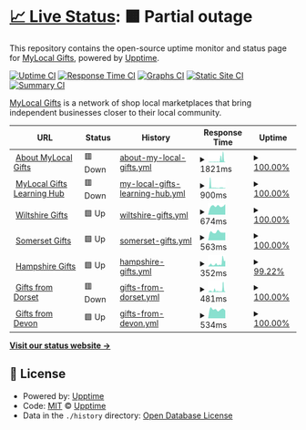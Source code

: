 # [📈 Live Status](https://status.mylocal.gifts): <!--live status--> **🟧 Partial outage**

This repository contains the open-source uptime monitor and status page for
[MyLocal Gifts](https://about.mylocal.gifts), powered by
[Upptime](https://github.com/upptime/upptime).

[![Uptime CI](https://github.com/wessex-digital-solutions/mylocal.gifts-status/workflows/Uptime%20CI/badge.svg)](https://github.com/wessex-digital-solutions/mylocal.gifts-status/actions?query=workflow%3A%22Uptime+CI%22)
[![Response Time CI](https://github.com/wessex-digital-solutions/mylocal.gifts-status/workflows/Response%20Time%20CI/badge.svg)](https://github.com/wessex-digital-solutions/mylocal.gifts-status/actions?query=workflow%3A%22Response+Time+CI%22)
[![Graphs CI](https://github.com/wessex-digital-solutions/mylocal.gifts-status/workflows/Graphs%20CI/badge.svg)](https://github.com/wessex-digital-solutions/mylocal.gifts-status/actions?query=workflow%3A%22Graphs+CI%22)
[![Static Site CI](https://github.com/wessex-digital-solutions/mylocal.gifts-status/workflows/Static%20Site%20CI/badge.svg)](https://github.com/wessex-digital-solutions/mylocal.gifts-status/actions?query=workflow%3A%22Static+Site+CI%22)
[![Summary CI](https://github.com/wessex-digital-solutions/mylocal.gifts-status/workflows/Summary%20CI/badge.svg)](https://github.com/wessex-digital-solutions/mylocal.gifts-status/actions?query=workflow%3A%22Summary+CI%22)

[MyLocal Gifts](https://about.mylocal.gifts) is a network of shop local
marketplaces that bring independent businesses closer to their local community.

<!--start: status pages-->
<!-- This summary is generated by Upptime (https://github.com/upptime/upptime) -->
<!-- Do not edit this manually, your changes will be overwritten -->
<!-- prettier-ignore -->
| URL | Status | History | Response Time | Uptime |
| --- | ------ | ------- | ------------- | ------ |
| <img alt="" src="https://favicons.githubusercontent.com/about.mylocal.gifts" height="13"> [About MyLocal Gifts](https://about.mylocal.gifts) | 🟥 Down | [about-my-local-gifts.yml](https://github.com/wessex-digital-solutions/mylocal.gifts-status/commits/HEAD/history/about-my-local-gifts.yml) | <details><summary><img alt="Response time graph" src="./graphs/about-my-local-gifts/response-time-week.png" height="20"> 1821ms</summary><br><a href="https://status.mylocal.gifts/history/about-my-local-gifts"><img alt="Response time 1088" src="https://img.shields.io/endpoint?url=https%3A%2F%2Fraw.githubusercontent.com%2Fwessex-digital-solutions%2Fmylocal.gifts-status%2FHEAD%2Fapi%2Fabout-my-local-gifts%2Fresponse-time.json"></a><br><a href="https://status.mylocal.gifts/history/about-my-local-gifts"><img alt="24-hour response time 4374" src="https://img.shields.io/endpoint?url=https%3A%2F%2Fraw.githubusercontent.com%2Fwessex-digital-solutions%2Fmylocal.gifts-status%2FHEAD%2Fapi%2Fabout-my-local-gifts%2Fresponse-time-day.json"></a><br><a href="https://status.mylocal.gifts/history/about-my-local-gifts"><img alt="7-day response time 1821" src="https://img.shields.io/endpoint?url=https%3A%2F%2Fraw.githubusercontent.com%2Fwessex-digital-solutions%2Fmylocal.gifts-status%2FHEAD%2Fapi%2Fabout-my-local-gifts%2Fresponse-time-week.json"></a><br><a href="https://status.mylocal.gifts/history/about-my-local-gifts"><img alt="30-day response time 1047" src="https://img.shields.io/endpoint?url=https%3A%2F%2Fraw.githubusercontent.com%2Fwessex-digital-solutions%2Fmylocal.gifts-status%2FHEAD%2Fapi%2Fabout-my-local-gifts%2Fresponse-time-month.json"></a><br><a href="https://status.mylocal.gifts/history/about-my-local-gifts"><img alt="1-year response time 1088" src="https://img.shields.io/endpoint?url=https%3A%2F%2Fraw.githubusercontent.com%2Fwessex-digital-solutions%2Fmylocal.gifts-status%2FHEAD%2Fapi%2Fabout-my-local-gifts%2Fresponse-time-year.json"></a></details> | <details><summary><a href="https://status.mylocal.gifts/history/about-my-local-gifts">100.00%</a></summary><a href="https://status.mylocal.gifts/history/about-my-local-gifts"><img alt="All-time uptime 100.00%" src="https://img.shields.io/endpoint?url=https%3A%2F%2Fraw.githubusercontent.com%2Fwessex-digital-solutions%2Fmylocal.gifts-status%2FHEAD%2Fapi%2Fabout-my-local-gifts%2Fuptime.json"></a><br><a href="https://status.mylocal.gifts/history/about-my-local-gifts"><img alt="24-hour uptime 99.99%" src="https://img.shields.io/endpoint?url=https%3A%2F%2Fraw.githubusercontent.com%2Fwessex-digital-solutions%2Fmylocal.gifts-status%2FHEAD%2Fapi%2Fabout-my-local-gifts%2Fuptime-day.json"></a><br><a href="https://status.mylocal.gifts/history/about-my-local-gifts"><img alt="7-day uptime 100.00%" src="https://img.shields.io/endpoint?url=https%3A%2F%2Fraw.githubusercontent.com%2Fwessex-digital-solutions%2Fmylocal.gifts-status%2FHEAD%2Fapi%2Fabout-my-local-gifts%2Fuptime-week.json"></a><br><a href="https://status.mylocal.gifts/history/about-my-local-gifts"><img alt="30-day uptime 100.00%" src="https://img.shields.io/endpoint?url=https%3A%2F%2Fraw.githubusercontent.com%2Fwessex-digital-solutions%2Fmylocal.gifts-status%2FHEAD%2Fapi%2Fabout-my-local-gifts%2Fuptime-month.json"></a><br><a href="https://status.mylocal.gifts/history/about-my-local-gifts"><img alt="1-year uptime 100.00%" src="https://img.shields.io/endpoint?url=https%3A%2F%2Fraw.githubusercontent.com%2Fwessex-digital-solutions%2Fmylocal.gifts-status%2FHEAD%2Fapi%2Fabout-my-local-gifts%2Fuptime-year.json"></a></details>
| <img alt="" src="https://favicons.githubusercontent.com/learn.mylocal.gifts" height="13"> [MyLocal Gifts Learning Hub](https://learn.mylocal.gifts) | 🟥 Down | [my-local-gifts-learning-hub.yml](https://github.com/wessex-digital-solutions/mylocal.gifts-status/commits/HEAD/history/my-local-gifts-learning-hub.yml) | <details><summary><img alt="Response time graph" src="./graphs/my-local-gifts-learning-hub/response-time-week.png" height="20"> 900ms</summary><br><a href="https://status.mylocal.gifts/history/my-local-gifts-learning-hub"><img alt="Response time 632" src="https://img.shields.io/endpoint?url=https%3A%2F%2Fraw.githubusercontent.com%2Fwessex-digital-solutions%2Fmylocal.gifts-status%2FHEAD%2Fapi%2Fmy-local-gifts-learning-hub%2Fresponse-time.json"></a><br><a href="https://status.mylocal.gifts/history/my-local-gifts-learning-hub"><img alt="24-hour response time 662" src="https://img.shields.io/endpoint?url=https%3A%2F%2Fraw.githubusercontent.com%2Fwessex-digital-solutions%2Fmylocal.gifts-status%2FHEAD%2Fapi%2Fmy-local-gifts-learning-hub%2Fresponse-time-day.json"></a><br><a href="https://status.mylocal.gifts/history/my-local-gifts-learning-hub"><img alt="7-day response time 900" src="https://img.shields.io/endpoint?url=https%3A%2F%2Fraw.githubusercontent.com%2Fwessex-digital-solutions%2Fmylocal.gifts-status%2FHEAD%2Fapi%2Fmy-local-gifts-learning-hub%2Fresponse-time-week.json"></a><br><a href="https://status.mylocal.gifts/history/my-local-gifts-learning-hub"><img alt="30-day response time 697" src="https://img.shields.io/endpoint?url=https%3A%2F%2Fraw.githubusercontent.com%2Fwessex-digital-solutions%2Fmylocal.gifts-status%2FHEAD%2Fapi%2Fmy-local-gifts-learning-hub%2Fresponse-time-month.json"></a><br><a href="https://status.mylocal.gifts/history/my-local-gifts-learning-hub"><img alt="1-year response time 632" src="https://img.shields.io/endpoint?url=https%3A%2F%2Fraw.githubusercontent.com%2Fwessex-digital-solutions%2Fmylocal.gifts-status%2FHEAD%2Fapi%2Fmy-local-gifts-learning-hub%2Fresponse-time-year.json"></a></details> | <details><summary><a href="https://status.mylocal.gifts/history/my-local-gifts-learning-hub">100.00%</a></summary><a href="https://status.mylocal.gifts/history/my-local-gifts-learning-hub"><img alt="All-time uptime 100.00%" src="https://img.shields.io/endpoint?url=https%3A%2F%2Fraw.githubusercontent.com%2Fwessex-digital-solutions%2Fmylocal.gifts-status%2FHEAD%2Fapi%2Fmy-local-gifts-learning-hub%2Fuptime.json"></a><br><a href="https://status.mylocal.gifts/history/my-local-gifts-learning-hub"><img alt="24-hour uptime 99.99%" src="https://img.shields.io/endpoint?url=https%3A%2F%2Fraw.githubusercontent.com%2Fwessex-digital-solutions%2Fmylocal.gifts-status%2FHEAD%2Fapi%2Fmy-local-gifts-learning-hub%2Fuptime-day.json"></a><br><a href="https://status.mylocal.gifts/history/my-local-gifts-learning-hub"><img alt="7-day uptime 100.00%" src="https://img.shields.io/endpoint?url=https%3A%2F%2Fraw.githubusercontent.com%2Fwessex-digital-solutions%2Fmylocal.gifts-status%2FHEAD%2Fapi%2Fmy-local-gifts-learning-hub%2Fuptime-week.json"></a><br><a href="https://status.mylocal.gifts/history/my-local-gifts-learning-hub"><img alt="30-day uptime 100.00%" src="https://img.shields.io/endpoint?url=https%3A%2F%2Fraw.githubusercontent.com%2Fwessex-digital-solutions%2Fmylocal.gifts-status%2FHEAD%2Fapi%2Fmy-local-gifts-learning-hub%2Fuptime-month.json"></a><br><a href="https://status.mylocal.gifts/history/my-local-gifts-learning-hub"><img alt="1-year uptime 100.00%" src="https://img.shields.io/endpoint?url=https%3A%2F%2Fraw.githubusercontent.com%2Fwessex-digital-solutions%2Fmylocal.gifts-status%2FHEAD%2Fapi%2Fmy-local-gifts-learning-hub%2Fuptime-year.json"></a></details>
| <img alt="" src="https://favicons.githubusercontent.com/www.wiltshiregifts.co.uk" height="13"> [Wiltshire Gifts](https://www.wiltshiregifts.co.uk) | 🟩 Up | [wiltshire-gifts.yml](https://github.com/wessex-digital-solutions/mylocal.gifts-status/commits/HEAD/history/wiltshire-gifts.yml) | <details><summary><img alt="Response time graph" src="./graphs/wiltshire-gifts/response-time-week.png" height="20"> 674ms</summary><br><a href="https://status.mylocal.gifts/history/wiltshire-gifts"><img alt="Response time 760" src="https://img.shields.io/endpoint?url=https%3A%2F%2Fraw.githubusercontent.com%2Fwessex-digital-solutions%2Fmylocal.gifts-status%2FHEAD%2Fapi%2Fwiltshire-gifts%2Fresponse-time.json"></a><br><a href="https://status.mylocal.gifts/history/wiltshire-gifts"><img alt="24-hour response time 810" src="https://img.shields.io/endpoint?url=https%3A%2F%2Fraw.githubusercontent.com%2Fwessex-digital-solutions%2Fmylocal.gifts-status%2FHEAD%2Fapi%2Fwiltshire-gifts%2Fresponse-time-day.json"></a><br><a href="https://status.mylocal.gifts/history/wiltshire-gifts"><img alt="7-day response time 674" src="https://img.shields.io/endpoint?url=https%3A%2F%2Fraw.githubusercontent.com%2Fwessex-digital-solutions%2Fmylocal.gifts-status%2FHEAD%2Fapi%2Fwiltshire-gifts%2Fresponse-time-week.json"></a><br><a href="https://status.mylocal.gifts/history/wiltshire-gifts"><img alt="30-day response time 715" src="https://img.shields.io/endpoint?url=https%3A%2F%2Fraw.githubusercontent.com%2Fwessex-digital-solutions%2Fmylocal.gifts-status%2FHEAD%2Fapi%2Fwiltshire-gifts%2Fresponse-time-month.json"></a><br><a href="https://status.mylocal.gifts/history/wiltshire-gifts"><img alt="1-year response time 760" src="https://img.shields.io/endpoint?url=https%3A%2F%2Fraw.githubusercontent.com%2Fwessex-digital-solutions%2Fmylocal.gifts-status%2FHEAD%2Fapi%2Fwiltshire-gifts%2Fresponse-time-year.json"></a></details> | <details><summary><a href="https://status.mylocal.gifts/history/wiltshire-gifts">100.00%</a></summary><a href="https://status.mylocal.gifts/history/wiltshire-gifts"><img alt="All-time uptime 100.00%" src="https://img.shields.io/endpoint?url=https%3A%2F%2Fraw.githubusercontent.com%2Fwessex-digital-solutions%2Fmylocal.gifts-status%2FHEAD%2Fapi%2Fwiltshire-gifts%2Fuptime.json"></a><br><a href="https://status.mylocal.gifts/history/wiltshire-gifts"><img alt="24-hour uptime 100.00%" src="https://img.shields.io/endpoint?url=https%3A%2F%2Fraw.githubusercontent.com%2Fwessex-digital-solutions%2Fmylocal.gifts-status%2FHEAD%2Fapi%2Fwiltshire-gifts%2Fuptime-day.json"></a><br><a href="https://status.mylocal.gifts/history/wiltshire-gifts"><img alt="7-day uptime 100.00%" src="https://img.shields.io/endpoint?url=https%3A%2F%2Fraw.githubusercontent.com%2Fwessex-digital-solutions%2Fmylocal.gifts-status%2FHEAD%2Fapi%2Fwiltshire-gifts%2Fuptime-week.json"></a><br><a href="https://status.mylocal.gifts/history/wiltshire-gifts"><img alt="30-day uptime 100.00%" src="https://img.shields.io/endpoint?url=https%3A%2F%2Fraw.githubusercontent.com%2Fwessex-digital-solutions%2Fmylocal.gifts-status%2FHEAD%2Fapi%2Fwiltshire-gifts%2Fuptime-month.json"></a><br><a href="https://status.mylocal.gifts/history/wiltshire-gifts"><img alt="1-year uptime 100.00%" src="https://img.shields.io/endpoint?url=https%3A%2F%2Fraw.githubusercontent.com%2Fwessex-digital-solutions%2Fmylocal.gifts-status%2FHEAD%2Fapi%2Fwiltshire-gifts%2Fuptime-year.json"></a></details>
| <img alt="" src="https://favicons.githubusercontent.com/www.somersetgifts.co.uk" height="13"> [Somerset Gifts](https://www.somersetgifts.co.uk) | 🟩 Up | [somerset-gifts.yml](https://github.com/wessex-digital-solutions/mylocal.gifts-status/commits/HEAD/history/somerset-gifts.yml) | <details><summary><img alt="Response time graph" src="./graphs/somerset-gifts/response-time-week.png" height="20"> 563ms</summary><br><a href="https://status.mylocal.gifts/history/somerset-gifts"><img alt="Response time 720" src="https://img.shields.io/endpoint?url=https%3A%2F%2Fraw.githubusercontent.com%2Fwessex-digital-solutions%2Fmylocal.gifts-status%2FHEAD%2Fapi%2Fsomerset-gifts%2Fresponse-time.json"></a><br><a href="https://status.mylocal.gifts/history/somerset-gifts"><img alt="24-hour response time 529" src="https://img.shields.io/endpoint?url=https%3A%2F%2Fraw.githubusercontent.com%2Fwessex-digital-solutions%2Fmylocal.gifts-status%2FHEAD%2Fapi%2Fsomerset-gifts%2Fresponse-time-day.json"></a><br><a href="https://status.mylocal.gifts/history/somerset-gifts"><img alt="7-day response time 563" src="https://img.shields.io/endpoint?url=https%3A%2F%2Fraw.githubusercontent.com%2Fwessex-digital-solutions%2Fmylocal.gifts-status%2FHEAD%2Fapi%2Fsomerset-gifts%2Fresponse-time-week.json"></a><br><a href="https://status.mylocal.gifts/history/somerset-gifts"><img alt="30-day response time 625" src="https://img.shields.io/endpoint?url=https%3A%2F%2Fraw.githubusercontent.com%2Fwessex-digital-solutions%2Fmylocal.gifts-status%2FHEAD%2Fapi%2Fsomerset-gifts%2Fresponse-time-month.json"></a><br><a href="https://status.mylocal.gifts/history/somerset-gifts"><img alt="1-year response time 720" src="https://img.shields.io/endpoint?url=https%3A%2F%2Fraw.githubusercontent.com%2Fwessex-digital-solutions%2Fmylocal.gifts-status%2FHEAD%2Fapi%2Fsomerset-gifts%2Fresponse-time-year.json"></a></details> | <details><summary><a href="https://status.mylocal.gifts/history/somerset-gifts">100.00%</a></summary><a href="https://status.mylocal.gifts/history/somerset-gifts"><img alt="All-time uptime 99.19%" src="https://img.shields.io/endpoint?url=https%3A%2F%2Fraw.githubusercontent.com%2Fwessex-digital-solutions%2Fmylocal.gifts-status%2FHEAD%2Fapi%2Fsomerset-gifts%2Fuptime.json"></a><br><a href="https://status.mylocal.gifts/history/somerset-gifts"><img alt="24-hour uptime 100.00%" src="https://img.shields.io/endpoint?url=https%3A%2F%2Fraw.githubusercontent.com%2Fwessex-digital-solutions%2Fmylocal.gifts-status%2FHEAD%2Fapi%2Fsomerset-gifts%2Fuptime-day.json"></a><br><a href="https://status.mylocal.gifts/history/somerset-gifts"><img alt="7-day uptime 100.00%" src="https://img.shields.io/endpoint?url=https%3A%2F%2Fraw.githubusercontent.com%2Fwessex-digital-solutions%2Fmylocal.gifts-status%2FHEAD%2Fapi%2Fsomerset-gifts%2Fuptime-week.json"></a><br><a href="https://status.mylocal.gifts/history/somerset-gifts"><img alt="30-day uptime 100.00%" src="https://img.shields.io/endpoint?url=https%3A%2F%2Fraw.githubusercontent.com%2Fwessex-digital-solutions%2Fmylocal.gifts-status%2FHEAD%2Fapi%2Fsomerset-gifts%2Fuptime-month.json"></a><br><a href="https://status.mylocal.gifts/history/somerset-gifts"><img alt="1-year uptime 99.19%" src="https://img.shields.io/endpoint?url=https%3A%2F%2Fraw.githubusercontent.com%2Fwessex-digital-solutions%2Fmylocal.gifts-status%2FHEAD%2Fapi%2Fsomerset-gifts%2Fuptime-year.json"></a></details>
| <img alt="" src="https://favicons.githubusercontent.com/www.hampshiregifts.co.uk" height="13"> [Hampshire Gifts](https://www.hampshiregifts.co.uk) | 🟩 Up | [hampshire-gifts.yml](https://github.com/wessex-digital-solutions/mylocal.gifts-status/commits/HEAD/history/hampshire-gifts.yml) | <details><summary><img alt="Response time graph" src="./graphs/hampshire-gifts/response-time-week.png" height="20"> 352ms</summary><br><a href="https://status.mylocal.gifts/history/hampshire-gifts"><img alt="Response time 296" src="https://img.shields.io/endpoint?url=https%3A%2F%2Fraw.githubusercontent.com%2Fwessex-digital-solutions%2Fmylocal.gifts-status%2FHEAD%2Fapi%2Fhampshire-gifts%2Fresponse-time.json"></a><br><a href="https://status.mylocal.gifts/history/hampshire-gifts"><img alt="24-hour response time 696" src="https://img.shields.io/endpoint?url=https%3A%2F%2Fraw.githubusercontent.com%2Fwessex-digital-solutions%2Fmylocal.gifts-status%2FHEAD%2Fapi%2Fhampshire-gifts%2Fresponse-time-day.json"></a><br><a href="https://status.mylocal.gifts/history/hampshire-gifts"><img alt="7-day response time 352" src="https://img.shields.io/endpoint?url=https%3A%2F%2Fraw.githubusercontent.com%2Fwessex-digital-solutions%2Fmylocal.gifts-status%2FHEAD%2Fapi%2Fhampshire-gifts%2Fresponse-time-week.json"></a><br><a href="https://status.mylocal.gifts/history/hampshire-gifts"><img alt="30-day response time 290" src="https://img.shields.io/endpoint?url=https%3A%2F%2Fraw.githubusercontent.com%2Fwessex-digital-solutions%2Fmylocal.gifts-status%2FHEAD%2Fapi%2Fhampshire-gifts%2Fresponse-time-month.json"></a><br><a href="https://status.mylocal.gifts/history/hampshire-gifts"><img alt="1-year response time 296" src="https://img.shields.io/endpoint?url=https%3A%2F%2Fraw.githubusercontent.com%2Fwessex-digital-solutions%2Fmylocal.gifts-status%2FHEAD%2Fapi%2Fhampshire-gifts%2Fresponse-time-year.json"></a></details> | <details><summary><a href="https://status.mylocal.gifts/history/hampshire-gifts">99.22%</a></summary><a href="https://status.mylocal.gifts/history/hampshire-gifts"><img alt="All-time uptime 99.89%" src="https://img.shields.io/endpoint?url=https%3A%2F%2Fraw.githubusercontent.com%2Fwessex-digital-solutions%2Fmylocal.gifts-status%2FHEAD%2Fapi%2Fhampshire-gifts%2Fuptime.json"></a><br><a href="https://status.mylocal.gifts/history/hampshire-gifts"><img alt="24-hour uptime 100.00%" src="https://img.shields.io/endpoint?url=https%3A%2F%2Fraw.githubusercontent.com%2Fwessex-digital-solutions%2Fmylocal.gifts-status%2FHEAD%2Fapi%2Fhampshire-gifts%2Fuptime-day.json"></a><br><a href="https://status.mylocal.gifts/history/hampshire-gifts"><img alt="7-day uptime 99.22%" src="https://img.shields.io/endpoint?url=https%3A%2F%2Fraw.githubusercontent.com%2Fwessex-digital-solutions%2Fmylocal.gifts-status%2FHEAD%2Fapi%2Fhampshire-gifts%2Fuptime-week.json"></a><br><a href="https://status.mylocal.gifts/history/hampshire-gifts"><img alt="30-day uptime 99.82%" src="https://img.shields.io/endpoint?url=https%3A%2F%2Fraw.githubusercontent.com%2Fwessex-digital-solutions%2Fmylocal.gifts-status%2FHEAD%2Fapi%2Fhampshire-gifts%2Fuptime-month.json"></a><br><a href="https://status.mylocal.gifts/history/hampshire-gifts"><img alt="1-year uptime 99.89%" src="https://img.shields.io/endpoint?url=https%3A%2F%2Fraw.githubusercontent.com%2Fwessex-digital-solutions%2Fmylocal.gifts-status%2FHEAD%2Fapi%2Fhampshire-gifts%2Fuptime-year.json"></a></details>
| <img alt="" src="https://favicons.githubusercontent.com/www.giftsfromdorset.co.uk" height="13"> [Gifts from Dorset](https://www.giftsfromdorset.co.uk) | 🟥 Down | [gifts-from-dorset.yml](https://github.com/wessex-digital-solutions/mylocal.gifts-status/commits/HEAD/history/gifts-from-dorset.yml) | <details><summary><img alt="Response time graph" src="./graphs/gifts-from-dorset/response-time-week.png" height="20"> 481ms</summary><br><a href="https://status.mylocal.gifts/history/gifts-from-dorset"><img alt="Response time 371" src="https://img.shields.io/endpoint?url=https%3A%2F%2Fraw.githubusercontent.com%2Fwessex-digital-solutions%2Fmylocal.gifts-status%2FHEAD%2Fapi%2Fgifts-from-dorset%2Fresponse-time.json"></a><br><a href="https://status.mylocal.gifts/history/gifts-from-dorset"><img alt="24-hour response time 760" src="https://img.shields.io/endpoint?url=https%3A%2F%2Fraw.githubusercontent.com%2Fwessex-digital-solutions%2Fmylocal.gifts-status%2FHEAD%2Fapi%2Fgifts-from-dorset%2Fresponse-time-day.json"></a><br><a href="https://status.mylocal.gifts/history/gifts-from-dorset"><img alt="7-day response time 481" src="https://img.shields.io/endpoint?url=https%3A%2F%2Fraw.githubusercontent.com%2Fwessex-digital-solutions%2Fmylocal.gifts-status%2FHEAD%2Fapi%2Fgifts-from-dorset%2Fresponse-time-week.json"></a><br><a href="https://status.mylocal.gifts/history/gifts-from-dorset"><img alt="30-day response time 390" src="https://img.shields.io/endpoint?url=https%3A%2F%2Fraw.githubusercontent.com%2Fwessex-digital-solutions%2Fmylocal.gifts-status%2FHEAD%2Fapi%2Fgifts-from-dorset%2Fresponse-time-month.json"></a><br><a href="https://status.mylocal.gifts/history/gifts-from-dorset"><img alt="1-year response time 371" src="https://img.shields.io/endpoint?url=https%3A%2F%2Fraw.githubusercontent.com%2Fwessex-digital-solutions%2Fmylocal.gifts-status%2FHEAD%2Fapi%2Fgifts-from-dorset%2Fresponse-time-year.json"></a></details> | <details><summary><a href="https://status.mylocal.gifts/history/gifts-from-dorset">100.00%</a></summary><a href="https://status.mylocal.gifts/history/gifts-from-dorset"><img alt="All-time uptime 100.00%" src="https://img.shields.io/endpoint?url=https%3A%2F%2Fraw.githubusercontent.com%2Fwessex-digital-solutions%2Fmylocal.gifts-status%2FHEAD%2Fapi%2Fgifts-from-dorset%2Fuptime.json"></a><br><a href="https://status.mylocal.gifts/history/gifts-from-dorset"><img alt="24-hour uptime 99.99%" src="https://img.shields.io/endpoint?url=https%3A%2F%2Fraw.githubusercontent.com%2Fwessex-digital-solutions%2Fmylocal.gifts-status%2FHEAD%2Fapi%2Fgifts-from-dorset%2Fuptime-day.json"></a><br><a href="https://status.mylocal.gifts/history/gifts-from-dorset"><img alt="7-day uptime 100.00%" src="https://img.shields.io/endpoint?url=https%3A%2F%2Fraw.githubusercontent.com%2Fwessex-digital-solutions%2Fmylocal.gifts-status%2FHEAD%2Fapi%2Fgifts-from-dorset%2Fuptime-week.json"></a><br><a href="https://status.mylocal.gifts/history/gifts-from-dorset"><img alt="30-day uptime 100.00%" src="https://img.shields.io/endpoint?url=https%3A%2F%2Fraw.githubusercontent.com%2Fwessex-digital-solutions%2Fmylocal.gifts-status%2FHEAD%2Fapi%2Fgifts-from-dorset%2Fuptime-month.json"></a><br><a href="https://status.mylocal.gifts/history/gifts-from-dorset"><img alt="1-year uptime 100.00%" src="https://img.shields.io/endpoint?url=https%3A%2F%2Fraw.githubusercontent.com%2Fwessex-digital-solutions%2Fmylocal.gifts-status%2FHEAD%2Fapi%2Fgifts-from-dorset%2Fuptime-year.json"></a></details>
| <img alt="" src="https://favicons.githubusercontent.com/www.giftsfromdevon.co.uk" height="13"> [Gifts from Devon](https://www.giftsfromdevon.co.uk) | 🟩 Up | [gifts-from-devon.yml](https://github.com/wessex-digital-solutions/mylocal.gifts-status/commits/HEAD/history/gifts-from-devon.yml) | <details><summary><img alt="Response time graph" src="./graphs/gifts-from-devon/response-time-week.png" height="20"> 534ms</summary><br><a href="https://status.mylocal.gifts/history/gifts-from-devon"><img alt="Response time 569" src="https://img.shields.io/endpoint?url=https%3A%2F%2Fraw.githubusercontent.com%2Fwessex-digital-solutions%2Fmylocal.gifts-status%2FHEAD%2Fapi%2Fgifts-from-devon%2Fresponse-time.json"></a><br><a href="https://status.mylocal.gifts/history/gifts-from-devon"><img alt="24-hour response time 476" src="https://img.shields.io/endpoint?url=https%3A%2F%2Fraw.githubusercontent.com%2Fwessex-digital-solutions%2Fmylocal.gifts-status%2FHEAD%2Fapi%2Fgifts-from-devon%2Fresponse-time-day.json"></a><br><a href="https://status.mylocal.gifts/history/gifts-from-devon"><img alt="7-day response time 534" src="https://img.shields.io/endpoint?url=https%3A%2F%2Fraw.githubusercontent.com%2Fwessex-digital-solutions%2Fmylocal.gifts-status%2FHEAD%2Fapi%2Fgifts-from-devon%2Fresponse-time-week.json"></a><br><a href="https://status.mylocal.gifts/history/gifts-from-devon"><img alt="30-day response time 586" src="https://img.shields.io/endpoint?url=https%3A%2F%2Fraw.githubusercontent.com%2Fwessex-digital-solutions%2Fmylocal.gifts-status%2FHEAD%2Fapi%2Fgifts-from-devon%2Fresponse-time-month.json"></a><br><a href="https://status.mylocal.gifts/history/gifts-from-devon"><img alt="1-year response time 569" src="https://img.shields.io/endpoint?url=https%3A%2F%2Fraw.githubusercontent.com%2Fwessex-digital-solutions%2Fmylocal.gifts-status%2FHEAD%2Fapi%2Fgifts-from-devon%2Fresponse-time-year.json"></a></details> | <details><summary><a href="https://status.mylocal.gifts/history/gifts-from-devon">100.00%</a></summary><a href="https://status.mylocal.gifts/history/gifts-from-devon"><img alt="All-time uptime 100.00%" src="https://img.shields.io/endpoint?url=https%3A%2F%2Fraw.githubusercontent.com%2Fwessex-digital-solutions%2Fmylocal.gifts-status%2FHEAD%2Fapi%2Fgifts-from-devon%2Fuptime.json"></a><br><a href="https://status.mylocal.gifts/history/gifts-from-devon"><img alt="24-hour uptime 100.00%" src="https://img.shields.io/endpoint?url=https%3A%2F%2Fraw.githubusercontent.com%2Fwessex-digital-solutions%2Fmylocal.gifts-status%2FHEAD%2Fapi%2Fgifts-from-devon%2Fuptime-day.json"></a><br><a href="https://status.mylocal.gifts/history/gifts-from-devon"><img alt="7-day uptime 100.00%" src="https://img.shields.io/endpoint?url=https%3A%2F%2Fraw.githubusercontent.com%2Fwessex-digital-solutions%2Fmylocal.gifts-status%2FHEAD%2Fapi%2Fgifts-from-devon%2Fuptime-week.json"></a><br><a href="https://status.mylocal.gifts/history/gifts-from-devon"><img alt="30-day uptime 100.00%" src="https://img.shields.io/endpoint?url=https%3A%2F%2Fraw.githubusercontent.com%2Fwessex-digital-solutions%2Fmylocal.gifts-status%2FHEAD%2Fapi%2Fgifts-from-devon%2Fuptime-month.json"></a><br><a href="https://status.mylocal.gifts/history/gifts-from-devon"><img alt="1-year uptime 100.00%" src="https://img.shields.io/endpoint?url=https%3A%2F%2Fraw.githubusercontent.com%2Fwessex-digital-solutions%2Fmylocal.gifts-status%2FHEAD%2Fapi%2Fgifts-from-devon%2Fuptime-year.json"></a></details>

<!--end: status pages-->

[**Visit our status website →**](https://status.mylocal.gifts)

## 📄 License

- Powered by: [Upptime](https://github.com/upptime/upptime)
- Code: [MIT](./LICENSE) © [Upptime](https://upptime.js.org)
- Data in the `./history` directory:
  [Open Database License](https://opendatacommons.org/licenses/odbl/1-0/)
